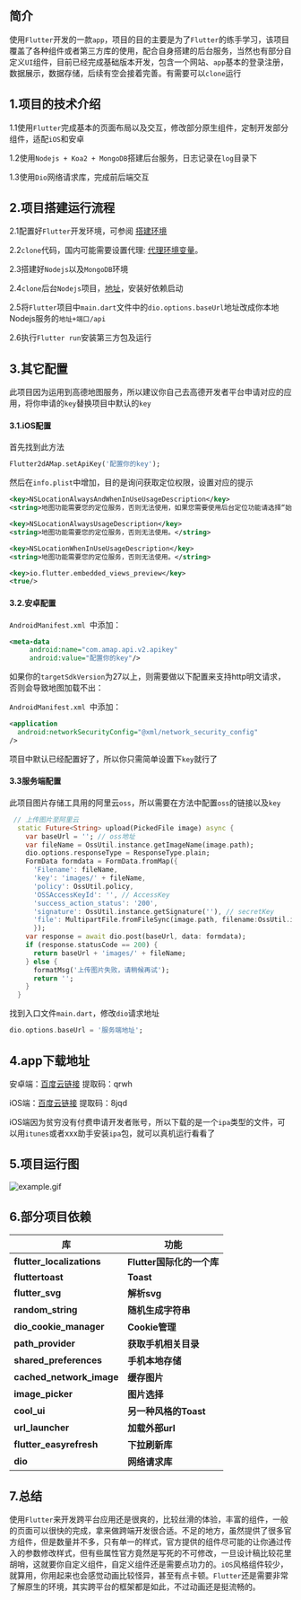 ## 简介

使用`Flutter`开发的一款`app`，项目的目的主要是为了`Flutter`的练手学习，该项目覆盖了各种组件或者第三方库的使用，配合自身搭建的后台服务，当然也有部分自定义`UI`组件，目前已经完成基础版本开发，包含一个网站、`app`基本的登录注册，数据展示，数据存储，后续有空会接着完善。有需要可以`clone`运行



## 1.项目的技术介绍

1.1使用`Flutter`完成基本的页面布局以及交互，修改部分原生组件，定制开发部分组件，适配`iOS`和安卓

1.2使用`Nodejs + Koa2 + MongoDB`搭建后台服务，日志记录在`log`目录下

1.3使用`Dio`网络请求库，完成前后端交互



## 2.项目搭建运行流程

2.1配置好`Flutter`开发环境，可参阅 [搭建环境 ](https://flutterchina.club/)

2.2`clone`代码，国内可能需要设置代理: [代理环境变量](https://flutterchina.club/setup-windows/)。

2.3搭建好`Nodejs`以及`MongoDB`环境

2.4`clone`后台`Nodejs`项目，[地址](https://github.com/xtid/footprint-node)，安装好依赖启动

2.5将`Flutter`项目中`main.dart`文件中的`dio.options.baseUrl`地址改成你本地Nodejs服务的`地址+端口/api`

2.6执行`Flutter run`安装第三方包及运行



## 3.其它配置

此项目因为运用到高德地图服务，所以建议你自己去高德开发者平台申请对应的应用，将你申请的`key`替换项目中默认的`key`

#### 3.1.iOS配置

首先找到此方法

```dart
Flutter2dAMap.setApiKey('配置你的key');
```

然后在`info.plist`中增加，目的是询问获取定位权限，设置对应的提示

```xml
<key>NSLocationAlwaysAndWhenInUseUsageDescription</key>
<string>地图功能需要您的定位服务，否则无法使用，如果您需要使用后台定位功能请选择“始终允许”。</string>

<key>NSLocationAlwaysUsageDescription</key>
<string>地图功能需要您的定位服务，否则无法使用。</string>

<key>NSLocationWhenInUseUsageDescription</key>
<string>地图功能需要您的定位服务，否则无法使用。</string>

<key>io.flutter.embedded_views_preview</key>
<true/>
```

#### 3.2.安卓配置

`AndroidManifest.xml `中添加：

```xml
<meta-data
     android:name="com.amap.api.v2.apikey"
     android:value="配置你的key"/>
```


如果你的`targetSdkVersion`为27以上，则需要做以下配置来支持http明文请求，否则会导致地图加载不出：

`AndroidManifest.xml `中添加：

```xml
<application
  android:networkSecurityConfig="@xml/network_security_config"
/>
```

项目中默认已经配置好了，所以你只需简单设置下`key`就行了

#### 3.3服务端配置

此项目图片存储工具用的阿里云`oss`，所以需要在方法中配置`oss`的链接以及`key`

```dart
 // 上传图片至阿里云
  static Future<String> upload(PickedFile image) async {
    var baseUrl = ''; // oss地址
    var fileName = OssUtil.instance.getImageName(image.path);
    dio.options.responseType = ResponseType.plain;
    FormData formdata = FormData.fromMap({
      'Filename': fileName,
      'key': 'images/' + fileName,
      'policy': OssUtil.policy,
      'OSSAccessKeyId': '', // AccessKey
      'success_action_status': '200',
      'signature': OssUtil.instance.getSignature(''), // secretKey
      'file': MultipartFile.fromFileSync(image.path, filename:OssUtil.instance.getImageNameByPath(image.path))
      });
    var response = await dio.post(baseUrl, data: formdata);
    if (response.statusCode == 200) {
      return baseUrl + 'images/' + fileName;
    } else {
      formatMsg('上传图片失败，请稍候再试');
      return '';
    }
  }
```

找到入口文件`main.dart`，修改`dio`请求地址
```dart
dio.options.baseUrl = '服务端地址';
```



## 4.app下载地址

安卓端：[百度云链接](https://pan.baidu.com/s/1Ip-dQGVduqRyMTJ7ZgifJw) 提取码：qrwh

iOS端：[百度云链接](https://pan.baidu.com/s/1BahdubUE7vv2g2UJk5syqg) 提取码：8jqd

iOS端因为贫穷没有付费申请开发者账号，所以下载的是一个`ipa`类型的文件，可以用`itunes`或者xxx助手安装`ipa`包，就可以真机运行看看了

## 5.项目运行图



![example.gif](https://i.loli.net/2020/11/28/HP7iUMpeWKQS6uN.gif)



## 6.部分项目依赖

| 库                        | 功能                      |
| ------------------------- | ------------------------- |
| **flutter_localizations** | **Flutter国际化的一个库** |
| **fluttertoast**          | **Toast**                 |
| **flutter_svg**           | **解析svg**               |
| **random_string**         | **随机生成字符串**        |
| **dio_cookie_manager**    | **Cookie管理**            |
| **path_provider**         | **获取手机相关目录**      |
| **shared_preferences**    | **手机本地存储**          |
| **cached_network_image**  | **缓存图片**              |
| **image_picker**          | **图片选择**              |
| **cool_ui**               | **另一种风格的Toast**     |
| **url_launcher**          | **加载外部url**           |
| **flutter_easyrefresh**   | **下拉刷新库**            |
| **dio**                   | **网络请求库**            |



## 7.总结

使用`Flutter`来开发跨平台应用还是很爽的，比较丝滑的体验，丰富的组件，一般的页面可以很快的完成，拿来做跨端开发很合适。不足的地方，虽然提供了很多官方组件，但是数量并不多，只有单一的样式，官方提供的组件尽可能的让你通过传入的参数修改样式，但有些属性官方竟然是写死的不可修改，一旦设计稿比较花里胡哨，这就要你自定义组件，自定义组件还是需要点功力的。`iOS`风格组件较少，就算用，你用起来也会感觉动画比较怪异，甚至有点卡顿。`Flutter`还是需要非常了解原生的环境，其实跨平台的框架都是如此，不过动画还是挺流畅的。